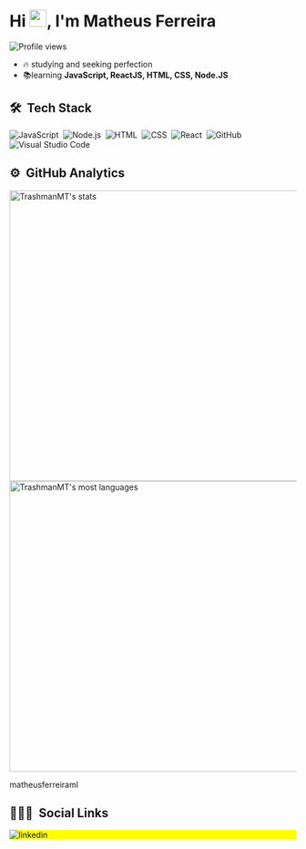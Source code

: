 <h1 align="left">Hi <img src="https://raw.githubusercontent.com/kaueMarques/kaueMarques/master/hi.gif" width="30px">, I'm Matheus Ferreira</h1>
<p align="left"> <img src="https://komarev.com/ghpvc/?username=TrashmanMT&color=green" alt="Profile views" /> </p>

- 🔥 studying and seeking perfection
- 📚learning **JavaScript, ReactJS, HTML, CSS, Node.JS**

## 🛠 &nbsp;Tech Stack

![JavaScript](https://img.shields.io/badge/-JavaScript-05122A?style=flat&logo=javascript)&nbsp;
![Node.js](https://img.shields.io/badge/-Node.js-05122A?style=flat&logo=node.js)&nbsp;
![HTML](https://img.shields.io/badge/-HTML-05122A?style=flat&logo=HTML5)&nbsp;
![CSS](https://img.shields.io/badge/-CSS-05122A?style=flat&logo=CSS3&logoColor=1572B6)&nbsp;
![React](https://img.shields.io/badge/-React-05122A?style=flat&logo=react)&nbsp;
![GitHub](https://img.shields.io/badge/-GitHub-05122A?style=flat&logo=github)&nbsp;
![Visual Studio Code](https://img.shields.io/badge/-Visual%20Studio%20Code-05122A?style=flat&logo=visual-studio-code&logoColor=007ACC)&nbsp;

## ⚙️ &nbsp;GitHub Analytics

<p align="left">
<img width="510em" src="https://github-readme-stats.vercel.app/api?username=TrashmanMT&show_icons=true&theme=merko" alt="TrashmanMT's stats"/>
<img width="510em" src="https://github-readme-stats.vercel.app/api/top-langs/?username=TrashmanMT&layout=compact&theme=merko" alt="TrashmanMT's most languages"/>
</p>
matheusferreiraml

## 👨🏽‍🦲 &nbsp;Social Links

<p align="left" style="background:yellow"
<a href="https://linkedin.com/in/matheusferreiraml" target="_blank">
  <img align="center" src="https://img.shields.io/badge/-matheusferreiraml-05122A?style=flat&logo=linkedin" alt="linkedin"/>
</a>
</p>
